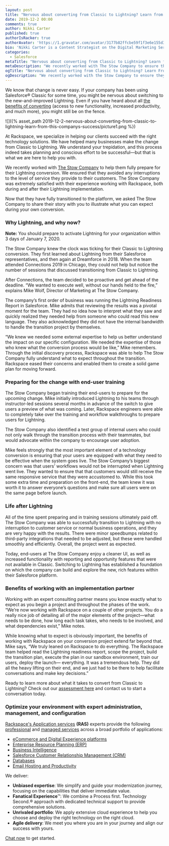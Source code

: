```yaml
---
layout: post
title: "Nervous about converting from Classic to Lightning? Learn from this company’s success"
date: 2019-12-2 00:00
comments: true
author: Nikki Carter
published: true
authorIsRacker: true
authorAvator: 'https://1.gravatar.com/avatar/3177b82ffcbe59f1f3e6e155d3c94e7a'
bio: 'Nikki Carter is a Content Strategist on the Digital Marketing Services Team at RelationEdge. She has extensive experience creating and editing content and marketing assets for a variety of verticals, including healthcare, technology, and wellness. Nikki is passionate about freedom, telling the truth, and supporting other women/non-binary folks of color.'
categories:
  - Salesforce
metaTitle: "Nervous about converting from Classic to Lightning? Learn from this company’s success"
metaDescription: "We recently worked with The Stow Company to ensure they were fully prepared for their Lightning conversion and that there were no interruptions to the level of customer service they were able to provide. "
ogTitle: "Nervous about converting from Classic to Lightning? Learn From this company’s success"
ogDescription: "We recently worked with the Stow Company to ensure they were fully prepared for their Lightning conversion and that there were no interruptions to the level of customer service they were able to provide. "
---
```


We know that change is never easy. If your company has been using Salesforce&reg; Classic for some time, you might be nervous about switching to the new-and-improved Lightning. Even if you have heard about all [the benefits of converting](https://developer.rackspace.com/blog/five-benefits-of-moving-to-salesforce-lightning/) (access to new functionality, increased productivity, and much more), you might still be on the fence. 

<!-- more -->

![]({% asset_path 2019-12-2-nervous-about-converting-from-classic-to-lightning-learn-from-this-companys-success/picture1.png %})

At Rackspace, we specialize in helping our clients succeed with the right technology solutions. We have helped many businesses make the change from Classic to Lightning. We understand your trepidation, and this process indeed takes planning and conscious effort to be successful&mdash;but that is what we are here to help you with. 

We recently worked with [The Stow Company](http://www.thestowcompany.com) to help them fully prepare for their Lightning conversion. We ensured that they avoided any interruptions to the level of service they provide to their customers. The Stow Company was extremely satisfied with their experience working with Rackspace, both during and after their Lightning implementation. 

Now that they have fully transitioned to the platform, we asked The Stow Company to share their story with you to illustrate what you can expect during your own conversion.

### Why Lightning, and why now?

**Note:** You should prepare to activate Lightning for your organization within 3 days of January 7, 2020.

The Stow Company knew the clock was ticking for their Classic to Lightning conversion. They first learned about Lightning from their Salesforce representatives, and then again at Dreamforce in 2018. When the team attended Connections 2019 in Chicago, they could not help but notice the number of sessions that discussed transitioning from Classic to Lightning.

After Connections, the team decided to be proactive and get ahead of the deadline. “We wanted to execute well, without our hands held to the fire,” explains Mike Wolf, Director of Marketing at The Stow Company. 

The company’s first order of business was running the Lightning Readiness Report in Salesforce. Mike admits that reviewing the results was a pivotal moment for the team. They had no idea how to interpret what they saw and quickly realized they needed help from someone who could read this new language. They also acknowledged they did not have the internal bandwidth to handle the transition project by themselves.

“We knew we needed some external expertise to help us better understand the impact on our specific configuration. We needed the expertise of those who knew what the conversion process would be like,” Mike remembers. Through the initial discovery process, Rackspace was able to help The Stow Company fully understand what to expect throughout the transition. Rackspace eased their concerns and enabled them to create a solid game plan for moving forward.

### Preparing for the change with end-user training

The Stow Company began training their end-users to prepare for the upcoming change. Mike initially introduced Lightning to his teams through instructor-led sessions several months in advance of the switch to give users a preview of what was coming. Later, Rackspace engineers were able to completely take over the training and workflow walkthroughs to prepare users for Lightning. 

The Stow Company also identified a test group of internal users who could not only walk through the transition process with their teammates, but would advocate within the company to encourage user adoption. 

Mike feels strongly that the most important element of a technology conversion is ensuring that your users are equipped with what they need to be effective when the system goes live. The Stow Company’s biggest concern was that users’ workflows would not be interrupted when Lightning went live. They wanted to ensure that that customers would still receive the same responsive service that they were accustomed to. While this took some extra time and preparation on the front-end, the team knew it was worth it to answer everyone’s questions and make sure all users were on the same page before launch.

### Life after Lightning

All of the time spent preparing and in training sessions ultimately paid off. The Stow Company was able to successfully transition to Lightning with no interruption to customer service or normal business operations, and they are very happy with the results. There were minor speedbumps related to third-party integrations that needed to be adjusted, but these were handled smoothly and efficiently. Overall, the project went as expected. 

Today, end-users at The Stow Company enjoy a cleaner UI, as well as increased functionality with reporting and opportunity features that were not available in Classic. Switching to Lightning has established a foundation on which the company can build and explore the new, rich features within their Salesforce platform. 

### Benefits of working with an implementation partner

Working with an expert consulting partner means you know exactly what to expect as you begin a project and throughout the phases of the work. “We’re now working with Rackspace on a couple of other projects. You do a really nice job of detailing all of the major elements of the project&mdash;what needs to be done, how long each task takes, who needs to be involved, and what dependencies exist,” Mike notes.

While knowing what to expect is obviously important, the benefits of working with Rackspace on your conversion project extend far beyond that. Mike says, “We truly leaned on Rackspace to do everything. The Rackspace team helped read the Lightning readiness report, scope the project, build the transition plan, execute the plan in our sandbox environment, train our users, deploy the launch&mdash; everything. It was a tremendous help. They did all the heavy lifting on their end, and we just had to be there to help facilitate conversations and make key decisions.” 

Ready to learn more about what it takes to convert from Classic to Lightning? Check out our [assessment here](https://www.rackspace.com/resources/salesforce-lightning-conversion-assessment) and contact us to start a conversation today. 


### Optimize your environment with expert administration, management, and configuration

[Rackspace's Application services](https://www.rackspace.com/application-services/professional-services)
**(RAS)** experts provide the following [professional](https://www.rackspace.com/application-management/professional-services)
and
[managed services](https://www.rackspace.com/application-management/managed-services) across
a broad portfolio of applications:

- [eCommerce and Digital Experience platforms](https://www.rackspace.com/ecommerce-digital-experience)
- [Enterprise Resource Planning (ERP)](https://www.rackspace.com/erp)
- [Business Intelligence](https://www.rackspace.com/business-intelligence)
- [Salesforce Customer Relationship Management (CRM)](https://www.rackspace.com/salesforce-managed-services)
- [Databases](https://www.rackspace.com/dba-services)
- [Email Hosting and Productivity](https://www.rackspace.com/email-hosting)

We deliver:

- **Unbiased expertise**: We simplify and guide your modernization journey,
focusing on the capabilities that deliver immediate value.
- **Fanatical Experience**&trade;: We combine a Process first. Technology Second.&reg;
approach with dedicated technical support to provide comprehensive solutions.
- **Unrivaled portfolio**: We apply extensive cloud experience to help you
choose and deploy the right technology on the right cloud.
- **Agile delivery**: We meet you where you are in your journey and align
our success with yours.

[Chat now](https://www.rackspace.com/#chat) to get started.

